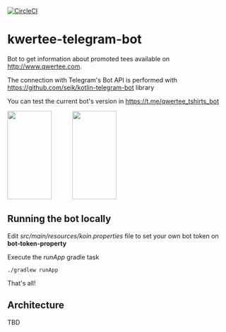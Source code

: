[![CircleCI](https://circleci.com/gh/vjgarciag96/kwertee-telegram-bot.svg?style=svg)](https://circleci.com/gh/vjgarciag96/kwertee-telegram-bot)
# kwertee-telegram-bot
Bot to get information about promoted tees available on http://www.qwertee.com.

The connection with Telegram's Bot API is performed with https://github.com/seik/kotlin-telegram-bot library

You can test the current bot's version in https://t.me/qwertee_tshirts_bot

<img src="https://github.com/vjgarciag96/kwertee-telegram-bot/doc/promoted_command.jpg" width="100" height="200">&nbsp;&nbsp;&nbsp;&nbsp;&nbsp;&nbsp;&nbsp;&nbsp;&nbsp;&nbsp;&nbsp;&nbsp;<img src="https://github.com/vjgarciag96/kwertee-telegram-bot/doc/command_list.jpg" width="100" height="200">

## Running the bot locally
Edit *src/main/resources/koin.properties* file to set your own bot token on **bot-token-property**

Execute the *runApp* gradle task

````
./gradlew runApp
````

That's all!

## Architecture

TBD

